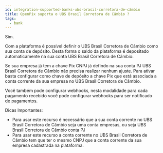 ```yaml
---
id: integration-supported-banks-ubs-brasil-corretora-de-câmbio
title: OpenPix suporta o UBS Brasil Corretora de Câmbio ?
tags:
  - bank
---
```


Sim.

Com a plataforma é possível definir o UBS Brasil Corretora de Câmbio como sua conta de depósito. Desta forma o saldo da plataforma é depositado automaticamente na sua conta UBS Brasil Corretora de Câmbio.

Se sua empresa já tem a chave Pix CNPJ já defindo na sua conta PJ UBS Brasil Corretora de Câmbio não precisa realizar nenhum ajuste. Para ativar basta configurar como chave de depósito a chave Pix que está associada a conta corrente da sua empresa no UBS Brasil Corretora de Câmbio.

Você também pode configurar webhooks, nesta modalidade para cada pagamento recebido você pode configurar webhooks para ser notificado de pagamentos.

Dicas Importantes:

- Para usar este recurso é necessário que a sua conta corrente no UBS Brasil Corretora de Câmbio seja uma conta empresas, ou seja UBS Brasil Corretora de Câmbio conta PJ
- Para usar este recurso a conta corrente no UBS Brasil Corretora de Câmbio tem que ter o mesmo CNPJ que a conta corrente da sua empresa cadastrada na plataforma.
